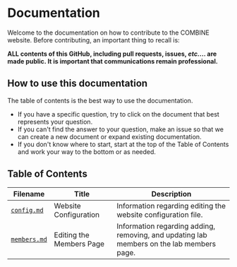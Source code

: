# Documentation
Welcome to the documentation on how to contribute to the COMBINE website. Before contributing, an important thing to recall is:

**ALL contents of this GitHub, including pull requests, issues, *etc.*... are made public. It is important that communications remain professional.**

## How to use this documentation
The table of contents is the best way to use the documentation. 
* If you have a specific question, try to click on the document that best represents your question. 
* If you can't find the answer to your question, make an issue so that we can create a new document or expand existing documentation.
* If you don't know where to start, start at the top of the Table of Contents and work your way to the bottom or as needed. 

## Table of Contents

|Filename|Title |Description|
|--------|------|-----------|
|[`config.md`](config.md)|Website Configuration|Information regarding editing the website configuration file.|
|[`members.md`](members.md)|Editing the Members Page|Information regarding adding, removing, and updating lab members on the lab members page.|